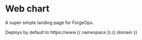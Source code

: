 # Web chart

A super simple landing page for ForgeOps.

Deploys by default to  https://www.{{ namespace }}.{{ domain }}